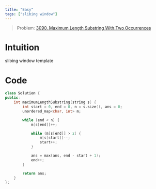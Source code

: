 ```yaml
---
title: "Easy" 
tags: ["slibing window"]
---
```


> Problem: [3090. Maximum Length Substring With Two Occurrences](https://leetcode.com/problems/maximum-length-substring-with-two-occurrences/description/)

# Intuition
slibing window template

# Code

```cpp
class Solution {
public:
    int maximumLengthSubstring(string s) {
        int start = 0, end = 0, n = s.size(), ans = 0;
        unordered_map<char, int> m;

        while (end < n) {
            m[s[end]]++;

            while (m[s[end]] > 2) {
                m[s[start]]--;
                start++;
            }

            ans = max(ans, end - start + 1);
            end++;
        }

        return ans;
    }
};
```
